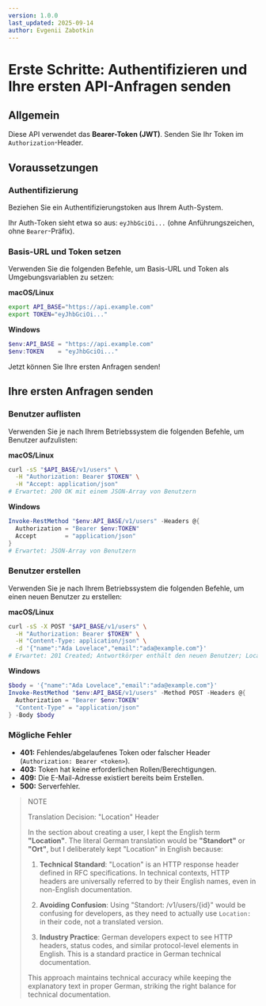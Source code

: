 ```yaml
---
version: 1.0.0
last_updated: 2025-09-14
author: Evgenii Zabotkin
---
```


# Erste Schritte: Authentifizieren und Ihre ersten API-Anfragen senden

## Allgemein

Diese API verwendet das **Bearer-Token (JWT)**. Senden Sie Ihr Token im `Authorization`-Header.

## Voraussetzungen

### Authentifizierung

Beziehen Sie ein Authentifizierungstoken aus Ihrem Auth-System.

Ihr Auth-Token sieht etwa so aus: `eyJhbGciOi...` (ohne Anführungszeichen, ohne `Bearer`-Präfix).

### Basis-URL und Token setzen

Verwenden Sie die folgenden Befehle, um Basis-URL und Token als Umgebungsvariablen zu setzen:

**macOS/Linux**

```bash
export API_BASE="https://api.example.com"
export TOKEN="eyJhbGciOi..."
```

**Windows**

```powershell
$env:API_BASE = "https://api.example.com"
$env:TOKEN    = "eyJhbGciOi..."
```

Jetzt können Sie Ihre ersten Anfragen senden!

## Ihre ersten Anfragen senden

### Benutzer auflisten

Verwenden Sie je nach Ihrem Betriebssystem die folgenden Befehle, um Benutzer aufzulisten:

**macOS/Linux**

```bash
curl -sS "$API_BASE/v1/users" \
  -H "Authorization: Bearer $TOKEN" \
  -H "Accept: application/json"
# Erwartet: 200 OK mit einem JSON-Array von Benutzern
```

**Windows**

```powershell
Invoke-RestMethod "$env:API_BASE/v1/users" -Headers @{
  Authorization = "Bearer $env:TOKEN"
  Accept        = "application/json"
}
# Erwartet: JSON-Array von Benutzern
```

### Benutzer erstellen

Verwenden Sie je nach Ihrem Betriebssystem die folgenden Befehle, um einen neuen Benutzer zu erstellen:

**macOS/Linux**

```bash
curl -sS -X POST "$API_BASE/v1/users" \
  -H "Authorization: Bearer $TOKEN" \
  -H "Content-Type: application/json" \
  -d '{"name":"Ada Lovelace","email":"ada@example.com"}'
# Erwartet: 201 Created; Antwortkörper enthält den neuen Benutzer; Location: /v1/users/{id}
```

**Windows**

```powershell
$body = '{"name":"Ada Lovelace","email":"ada@example.com"}'
Invoke-RestMethod "$env:API_BASE/v1/users" -Method POST -Headers @{
  Authorization = "Bearer $env:TOKEN"
  "Content-Type" = "application/json"
} -Body $body
```

### Mögliche Fehler

- **401:** Fehlendes/abgelaufenes Token oder falscher Header (`Authorization: Bearer <token>`).
- **403:** Token hat keine erforderlichen Rollen/Berechtigungen.
- **409:** Die E-Mail-Adresse existiert bereits beim Erstellen.
- **500:** Serverfehler.

> NOTE
> 
> Translation Decision: "Location" Header
>
> In the section about creating a user, I kept the English term **"Location"**. The literal German translation would be **"Standort"** or **"Ort"**, but I deliberately kept "Location" in English because:
>
> 1. **Technical Standard**: "Location" is an HTTP response header defined in RFC specifications. In technical contexts, HTTP headers are universally referred to by their English names, even in non-English documentation.
>
> 2. **Avoiding Confusion**: Using "Standort: /v1/users/{id}" would be confusing for developers, as they need to actually use `Location:` in their code, not a translated version.
>
> 3. **Industry Practice**: German developers expect to see HTTP headers, status codes, and similar protocol-level elements in English. This is a standard practice in German technical documentation.
>
> This approach maintains technical accuracy while keeping the explanatory text in proper German, striking the right balance for technical documentation.